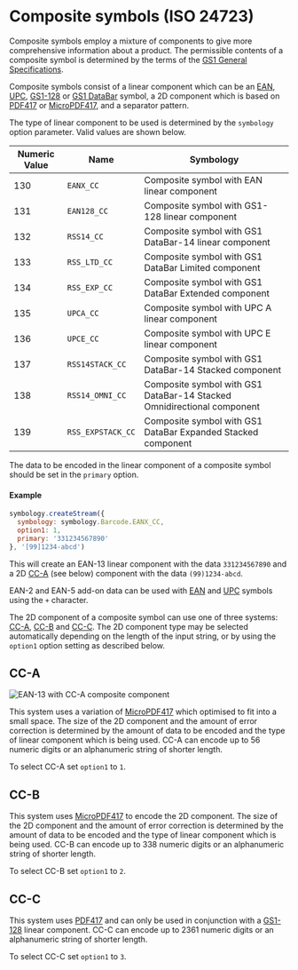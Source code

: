 # Composite symbols (ISO 24723)

Composite symbols employ a mixture of components to give more comprehensive information about a product. The permissible contents of a composite symbol is determined by the terms of the [GS1 General Specifications](https://www.gs1.org/docs/barcodes/GS1_General_Specifications.pdf).

Composite symbols consist of a linear component which can be an [EAN](one-dimensional.md#european-article-number-en-797), [UPC](one-dimensional.md#universal-product-code-en-797), [GS1-128](one-dimensional.md#gs1-128) or [GS1 DataBar](one-dimensional.md#gs1-databar-iso-24724) symbol, a 2D component which is based on [PDF417](stacked.md#pdf417-iso-15438) or [MicroPDF417](stacked.md#micropdf417-iso-24728), and a separator pattern.

The type of linear component to be used is determined by the `symbology` option parameter. Valid values are shown below.

| Numeric Value | Name              | Symbology                                                              |
|---------------|-------------------|------------------------------------------------------------------------|
| 130           | `EANX_CC`         | Composite symbol with EAN linear component                             |
| 131           | `EAN128_CC`       | Composite symbol with GS1-128 linear component                         |
| 132           | `RSS14_CC`        | Composite symbol with GS1 DataBar-14 linear component                  |
| 133           | `RSS_LTD_CC`      | Composite symbol with GS1 DataBar Limited component                    |
| 134           | `RSS_EXP_CC`      | Composite symbol with GS1 DataBar Extended component                   |
| 135           | `UPCA_CC`         | Composite symbol with UPC A linear component                           |
| 136           | `UPCE_CC`         | Composite symbol with UPC E linear component                           |
| 137           | `RSS14STACK_CC`   | Composite symbol with GS1 DataBar-14 Stacked component                 |
| 138           | `RSS14_OMNI_CC`   | Composite symbol with GS1 DataBar-14 Stacked Omnidirectional component |
| 139           | `RSS_EXPSTACK_CC` | Composite symbol with GS1 DataBar Expanded Stacked component           |

The data to be encoded in the linear component of a composite symbol should be set in the `primary` option.

#### Example

```js
symbology.createStream({
  symbology: symbology.Barcode.EANX_CC,
  option1: 1,
  primary: '331234567890'
}, '[99]1234-abcd')
```

This will create an EAN-13 linear component with the data `331234567890` and a 2D [CC-A](#cc-a) (see below) component with the data `(99)1234-abcd`.

EAN-2 and EAN-5 add-on data can be used with [EAN](one-dimensional.md#european-article-number-en-797) and [UPC](one-dimensional.md#universal-product-code-en-797) symbols using the `+` character.

The 2D component of a composite symbol can use one of three systems: [CC-A](#cc-a), [CC-B](#cc-b) and [CC-C](#cc-c). The 2D component type may be selected automatically depending on the length of the input string, or by using the `option1` option setting as described below.

## CC-A

![EAN-13 with CC-A composite component](/assets/barcodes/barcode_34.png)

This system uses a variation of [MicroPDF417](stacked.md#micropdf417-iso-24728) which optimised to fit into a small space. The size of the 2D component and the amount of error correction is determined by the amount of data to be encoded and the type of linear component which is being used. CC-A can encode up to 56 numeric digits or an alphanumeric string of shorter length.

To select CC-A set `option1` to `1`.

## CC-B

This system uses [MicroPDF417](stacked.md#micropdf417-iso-24728) to encode the 2D component. The size of the 2D component and the amount of error correction is determined by the amount of data to be encoded and the type of linear component which is being used. CC-B can encode up to 338 numeric digits or an alphanumeric string of shorter length.

To select CC-B set `option1` to `2`.

## CC-C

This system uses [PDF417](stacked.md#pdf417-iso-15438) and can only be used in conjunction with a [GS1-128](one-dimensional.md#gs1-128) linear component. CC-C can encode up to 2361 numeric digits or an alphanumeric string of shorter length.

To select CC-C set `option1` to `3`.
